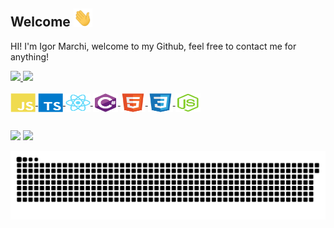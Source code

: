 <h2> Welcome  <img src="https://raw.githubusercontent.com/ABSphreak/ABSphreak/master/gifs/Hi.gif" width="30px"></h2>

HI! I'm Igor Marchi, welcome to my Github, feel free to contact me for anything!

 <div>
  <a href="https://github.com/igor-marchi">
  <img height="180em" src="https://github-readme-stats.vercel.app/api?username=igor-marchi&show_icons=true&theme=radical&include_all_commits=true&count_private=true"/>
  <img height="180em" src="https://github-readme-stats.vercel.app/api/top-langs/?username=igor-marchi&layout=compact&langs_count=7&theme=radical"/>
</div>

<div style="display: inline_block"><br>
  <img align="center" alt="Igor-Js" height="30" width="40" src="https://raw.githubusercontent.com/devicons/devicon/master/icons/javascript/javascript-plain.svg">
  <img align="center" alt="Igor-Ts" height="30" width="40" src="https://raw.githubusercontent.com/devicons/devicon/master/icons/typescript/typescript-plain.svg">
  <img align="center" alt="Igor-React" height="30" width="40" src="https://raw.githubusercontent.com/devicons/devicon/master/icons/react/react-original.svg">
  <img align="center" alt="Igor-Csharp" height="30" width="40" src="https://raw.githubusercontent.com/devicons/devicon/master/icons/csharp/csharp-original.svg">
  <img align="center" alt="Igor-HTML" height="30" width="40" src="https://raw.githubusercontent.com/devicons/devicon/master/icons/html5/html5-original.svg">
  <img align="center" alt="Igor-CSS" height="30" width="40" src="https://raw.githubusercontent.com/devicons/devicon/master/icons/css3/css3-original.svg">
  <img align="center" alt="Igor-Node.js" height="30" width="40" src="https://raw.githubusercontent.com/devicons/devicon/master/icons/nodejs/nodejs-original.svg">
</div>

##
  
<div> 
  <a href = "mailto:igoraugustomarchi@gmail.com"><img src="https://img.shields.io/badge/-Gmail-%23333?style=for-the-badge&logo=gmail&logoColor=white" target="_blank"></a>
  <a href="https://www.linkedin.com/in/igor-marchi" target="_blank"><img src="https://img.shields.io/badge/-LinkedIn-%230077B5?style=for-the-badge&logo=linkedin&logoColor=white" target="_blank"></a> 
</div>
 
 ![Snake animation](https://github.com/igor-marchi/igor-marchi/blob/output/github-contribution-grid-snake.svg)
